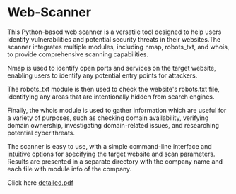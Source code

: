 # Web-Scanner
This Python-based web scanner is a versatile tool designed to help users identify vulnerabilities and potential security threats in their websites.The scanner integrates multiple modules, including nmap, robots_txt, and whois, to provide comprehensive scanning capabilities.

Nmap is used to identify open ports and services on the target website, enabling users to identify any potential entry points for attackers.

The robots_txt module is then used to check the website's robots.txt file, identifying any areas that are intentionally hidden from search engines. 

Finally, the whois module is used to gather information which are useful for a variety of purposes, such as checking domain availability, verifying domain ownership, investigating domain-related issues, and researching potential cyber threats.

The scanner is easy to use, with a simple command-line interface and intuitive options for specifying the target website and scan parameters. Results are presented in a separate directory with the company name and each file with module info of the company.



Click here [detailed.pdf](https://github.com/Ananya8087/Web-Scanner/files/11951481/cnforgit.pdf)
